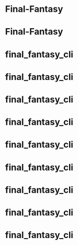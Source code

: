 # Final-Fantasy
# Final-Fantasy
# final_fantasy_cli
# final_fantasy_cli
# final_fantasy_cli
# final_fantasy_cli
# final_fantasy_cli
# final_fantasy_cli
# final_fantasy_cli
# final_fantasy_cli
# final_fantasy_cli
